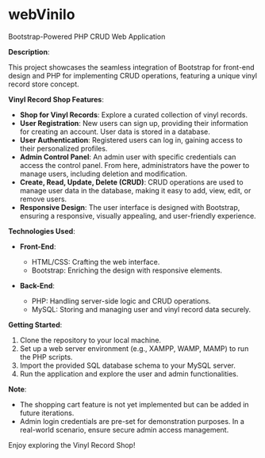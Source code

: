 # webVinilo
Bootstrap-Powered PHP CRUD Web Application

**Description**:

This project showcases the seamless integration of Bootstrap for front-end design and PHP for implementing CRUD operations, featuring a unique vinyl record store concept.

**Vinyl Record Shop Features**:

- **Shop for Vinyl Records**: Explore a curated collection of vinyl records.
- **User Registration**: New users can sign up, providing their information for creating an account. User data is stored in a database.
- **User Authentication**: Registered users can log in, gaining access to their personalized profiles.
- **Admin Control Panel**: An admin user with specific credentials can access the control panel. From here, administrators have the power to manage users, including deletion and modification.
- **Create, Read, Update, Delete (CRUD)**: CRUD operations are used to manage user data in the database, making it easy to add, view, edit, or remove users.
- **Responsive Design**: The user interface is designed with Bootstrap, ensuring a responsive, visually appealing, and user-friendly experience.

**Technologies Used**:

- **Front-End**:
  - HTML/CSS: Crafting the web interface.
  - Bootstrap: Enriching the design with responsive elements.

- **Back-End**:
  - PHP: Handling server-side logic and CRUD operations.
  - MySQL: Storing and managing user and vinyl record data securely.

**Getting Started**:

1. Clone the repository to your local machine.
2. Set up a web server environment (e.g., XAMPP, WAMP, MAMP) to run the PHP scripts.
3. Import the provided SQL database schema to your MySQL server.
4. Run the application and explore the user and admin functionalities.

**Note**:
- The shopping cart feature is not yet implemented but can be added in future iterations.
- Admin login credentials are pre-set for demonstration purposes. In a real-world scenario, ensure secure admin access management.

Enjoy exploring the Vinyl Record Shop!
